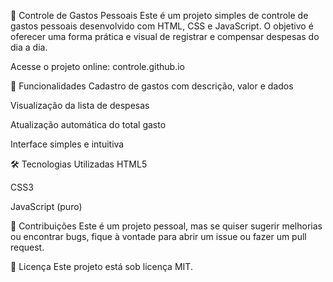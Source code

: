 💼 Controle de Gastos Pessoais Este é um projeto simples de controle de gastos pessoais desenvolvido com HTML, CSS e JavaScript. O objetivo é oferecer uma forma prática e visual de registrar e compensar despesas do dia a dia.

Acesse o projeto online: controle.github.io

🚀 Funcionalidades Cadastro de gastos com descrição, valor e dados

Visualização da lista de despesas

Atualização automática do total gasto

Interface simples e intuitiva

🛠 Tecnologias Utilizadas HTML5

CSS3

JavaScript (puro)


🤝 Contribuições Este é um projeto pessoal, mas se quiser sugerir melhorias ou encontrar bugs, fique à vontade para abrir um issue ou fazer um pull request.

📄 Licença Este projeto está sob licença MIT.
